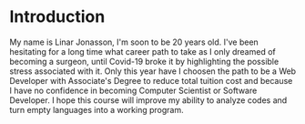 # Introduction
My name is Linar Jonasson, I'm soon to be 20 years old. I've been hesitating for a long time what career path to take as I only dreamed of becoming a surgeon, until Covid-19 broke it by highlighting the possible stress associated with it. Only this year have I choosen the path to be a Web Developer with Associate's Degree to reduce total tuition cost and because I have no confidence in becoming Computer Scientist or Software Developer. I hope this course will improve my ability to analyze codes and turn empty languages into a working program. 
